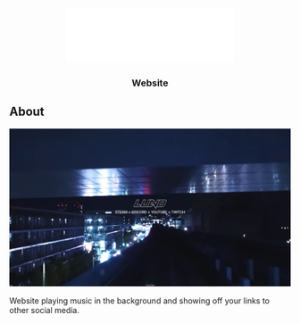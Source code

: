 <div id="top"></div>

<!-- PROJECT LOGO -->
<br />
<div align="center">
  <a href="https://github.com/Lund1337/Lund1337.github.io">
    <img src="Images/Lund(Tarrget_OI).png" alt="Logo" width="300" height="100">
  </a>

  <h3 align="center">Website</h3>
</div>

<!-- ABOUT THE PROJECT -->
## About

[![Product Name Screen Shot][product-screenshot]](https://i.imgur.com/0X6R2i7.jpg)

Website playing music in the background and showing off your links to other social media.

<!-- MARKDOWN LINKS & IMAGES -->
[product-screenshot]: Images/screenshot.jpg
